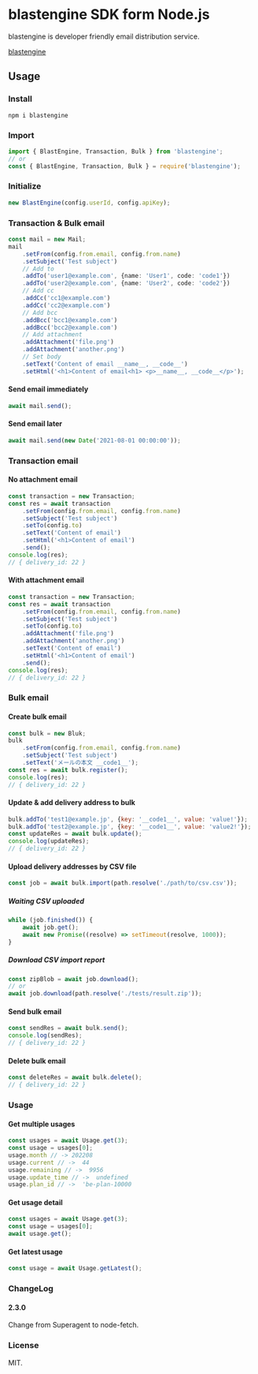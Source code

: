 # blastengine SDK form Node.js

blastengine is developer friendly email distribution service.

[blastengine](https://blastengine.jp/)

## Usage

### Install

```
npm i blastengine
```

### Import

```js
import { BlastEngine, Transaction, Bulk } from 'blastengine';
// or
const { BlastEngine, Transaction, Bulk } = require('blastengine');
```

### Initialize

```js
new BlastEngine(config.userId, config.apiKey);
```

### Transaction & Bulk email

```ts
const mail = new Mail;
mail
	.setFrom(config.from.email, config.from.name)
	.setSubject('Test subject')
	// Add to
	.addTo('user1@example.com', {name: 'User1', code: 'code1'})
	.addTo('user2@example.com', {name: 'User2', code: 'code2'})
	// Add cc
	.addCc('cc1@example.com')
	.addCc('cc2@example.com')
	// Add bcc
	.addBcc('bcc1@example.com')
	.addBcc('bcc2@example.com')
	// Add attachment
	.addAttachment('file.png')
	.addAttachment('another.png')
	// Set body
	.setText('Content of email __name__, __code__')
	.setHtml('<h1>Content of email<h1> <p>__name__, __code__</p>');
```

#### Send email immediately

```js
await mail.send();
```

#### Send email later

```js
await mail.send(new Date('2021-08-01 00:00:00'));
```

### Transaction email

#### No attachment email

```js
const transaction = new Transaction;
const res = await transaction
	.setFrom(config.from.email, config.from.name)
	.setSubject('Test subject')
	.setTo(config.to)
	.setText('Content of email')
	.setHtml('<h1>Content of email')
	.send();
console.log(res);
// { delivery_id: 22 }
```

#### With attachment email

```js
const transaction = new Transaction;
const res = await transaction
	.setFrom(config.from.email, config.from.name)
	.setSubject('Test subject')
	.setTo(config.to)
	.addAttachment('file.png')
	.addAttachment('another.png')
	.setText('Content of email')
	.setHtml('<h1>Content of email')
	.send();
console.log(res);
// { delivery_id: 22 }
```

### Bulk email

#### Create bulk email

```js
const bulk = new Bluk;
bulk
	.setFrom(config.from.email, config.from.name)
	.setSubject('Test subject')
	.setText('メールの本文 __code1__');
const res = await bulk.register();
console.log(res);
// { delivery_id: 22 }
```

#### Update & add delivery address to bulk

```js
bulk.addTo('test1@example.jp', {key: '__code1__', value: 'value!'});
bulk.addTo('test2@example.jp', {key: '__code1__', value: 'value2!'});
const updateRes = await bulk.update();
console.log(updateRes);
// { delivery_id: 22 }
```

#### Upload delivery addresses by CSV file

```js
const job = await bulk.import(path.resolve('./path/to/csv.csv'));
```

##### Waiting CSV uploaded

```js
while (job.finished()) {
	await job.get();
	await new Promise((resolve) => setTimeout(resolve, 1000));
}
```

##### Download CSV import report

```js
const zipBlob = await job.download();
// or
await job.download(path.resolve('./tests/result.zip'));
```

#### Send bulk email

```js
const sendRes = await bulk.send();
console.log(sendRes);
// { delivery_id: 22 }
```

#### Delete bulk email

```js
const deleteRes = await bulk.delete();
// { delivery_id: 22 }
```

### Usage

#### Get multiple usages

```ts
const usages = await Usage.get(3);
const usage = usages[0];
usage.month // -> 202208
usage.current // ->  44
usage.remaining // ->  9956
usage.update_time // ->  undefined
usage.plan_id // ->  'be-plan-10000
```

#### Get usage detail

```ts
const usages = await Usage.get(3);
const usage = usages[0];
await usage.get();
```

#### Get latest usage

```ts
const usage = await Usage.getLatest();
```

### ChangeLog

#### 2.3.0

Change from Superagent to node-fetch.

### License

MIT.

